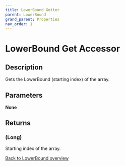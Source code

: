 ```yaml
---
title: LowerBound Getter
parent: LowerBound
grand_parent: Properties
nav_order: 1
---
```


# LowerBound Get Accessor

## Description
Gets the LowerBound (starting index) of the array.

## Parameters
**None**

## Returns
### (Long) 
Starting index of the array.

[Back to LowerBound overview](https://senipah.github.io/VBA-Better-Array/api/properties/lower_bound/)